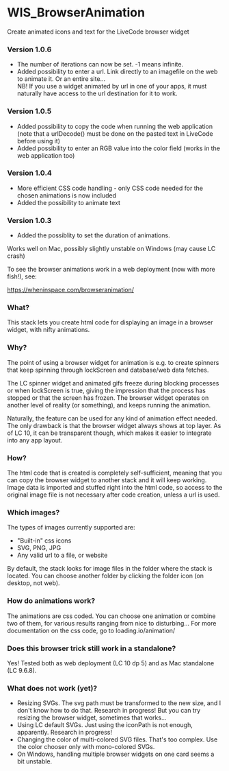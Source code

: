 # WIS_BrowserAnimation
Create animated icons and text for the LiveCode browser widget

### Version 1.0.6
<ul>
<li>The number of iterations can now be set. -1 means infinite.</li>
<li>Added possibility to enter a url. Link directly to an imagefile on the web to animate it. Or an entire site... <br>NB! If you use a widget animated by url in one of your apps, it must naturally have access to the url destination for it to work.</li>
</ul>

### Version 1.0.5
<ul>
<li>Added possibility to copy the code when running the web application (note that a urlDecode() must be done on the pasted text in LiveCode before using it)</li>
<li>Added possibility to enter an RGB value into the color field (works in the web application too)</li>
</ul>

### Version 1.0.4
<ul>
<li>More efficient CSS code handling - only CSS code needed for the chosen animations is now included</li>
<li>Added the possibility to animate text</li>
</ul>

### Version 1.0.3 
<ul>
<li>Added the possiblity to set the duration of animations.</li>
</ul>

Works well on Mac, possibly slightly unstable on Windows (may cause LC crash)

To see the browser animations work in a web deployment (now with more fish!), see:

https://wheninspace.com/browseranimation/

### What?
This stack lets you create html code for displaying an image in a browser widget, with nifty animations.

### Why?
The point of using a browser widget for animation is e.g. to create spinners that keep spinning through lockScreen and database/web data fetches. 

The LC spinner widget and animated gifs freeze during blocking processes or when lockScreen is true, giving the impression that the process has stopped or that the screen has frozen. The browser widget operates on another level of reality (or something), and keeps running the animation.

Naturally, the feature can be used for any kind of animation effect needed. The only drawback is that the browser widget always shows at top layer. 
As of LC 10, it can be transparent though, which makes it easier to integrate into any app layout.

### How?
The html code that is created is completely self-sufficient, meaning that you can copy the browser widget to another stack and it will keep working. Image data is imported and stuffed right into the html code, so access to the original image file is not necessary after code creation, unless a url is used.

### Which images?
The types of images currently supported are:
- "Built-in" css icons
- SVG, PNG, JPG
- Any valid url to a file, or website

By default, the stack looks for image files in the folder where the stack is located. You can choose another folder by clicking the folder icon (on desktop, not web).

### How do animations work?
The animations are css coded. You can choose one animation or combine two of them, for various results ranging from nice to disturbing... 
For more documentation on the css code, go to loading.io/animation/

### Does this browser trick still work in a standalone?
Yes! Tested both as web deployment (LC 10 dp 5) and as Mac standalone (LC 9.6.8).

### What does not work (yet)?
- Resizing SVGs. The svg path must be transformed to the new size, and I don't know how to do that. Research in progress! But you can try resizing the browser widget, sometimes that works...
- Using LC default SVGs. Just using the iconPath is not enough, apparently. Research in progress!
- Changing the color of multi-colored SVG files. That's too complex. Use the color chooser only with mono-colored SVGs.
- On Windows, handling multiple browser widgets on one card seems a bit unstable. 
